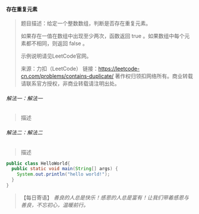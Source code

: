 #### 存在重复元素

> 题目描述：给定一个整数数组，判断是否存在重复元素。
>
> 如果存在一值在数组中出现至少两次，函数返回 true 。如果数组中每个元素都不相同，则返回 false 。
>
> 示例说明请见LeetCode官网。
>
> 来源：力扣（LeetCode）
> 链接：https://leetcode-cn.com/problems/contains-duplicate/
> 著作权归领扣网络所有。商业转载请联系官方授权，非商业转载请注明出处。

###### 解法一：解法一

> 描述

###### 解法二：解法二

> 描述

```java
public class HelloWorld{
  public static void main(String[] args) {
    System.out.println("hello world!");
  }
}
```

> 【每日寄语】 *善良的人总是快乐！感恩的人总是富有！让我们带着感恩与善良，不忘初心，温暖前行。* 

